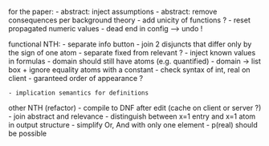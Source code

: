 
for the paper:
    - abstract: inject assumptions
    - abstract: remove consequences per background theory
    - add unicity of functions ?
    - reset propagated numeric values
    - dead end in config --> undo !

functional NTH:
    - separate info button
    - join 2 disjuncts that differ only by the sign of one atom
    - separate fixed from relevant ?
    - inject known values in formulas
    - domain should still have atoms (e.g. quantified)
    - domain -> list box + ignore equality atoms with a constant
    - check syntax of int, real on client
    - garanteed order of appearance ?

    - implication semantics for definitions

other NTH (refactor)
    - compile to DNF after edit (cache on client or server ?)
    - join abstract and relevance
    - distinguish between x=1 entry and x=1 atom in output structure
    - simplify Or, And with only one element
    - p(real) should be possible